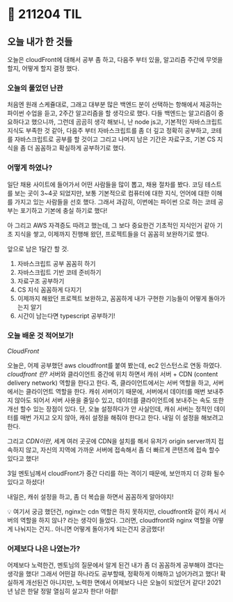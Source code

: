# :rocket: 211204 TIL

## 오늘 내가 한 것들
오늘은 cloudFront에 대해서 공부 좀 하고, 
다음주 부터 있을, 알고리즘 주간에 
무엇을 할지, 어떻게 할지 결정 했다.

### 오늘의 풀었던 난관
처음엔 원래 스케쥴대로, 그래고 대부분 많은 백엔드 분이 선택하는 항해에서 제공하는 파이썬 수업을 듣고,
2주간 알고리즘을 할 생각으로 했다.
다들 백엔드는 알고리즘이 중요하다고 했으니까,
그런데 곰곰히 생각 해보니,
난 node js고,
기본적인 자바스크립트 지식도 부족한 것 같아,
다음주 부터
자바스크립트를 좀 더 깊고 정확히 공부하고,
코테를 자바스크립트로 공부를 할 것이고
그리고 나머지 남은 기간은
자료구조, 기본 CS 지식을 좀 더 꼼꼼하고 확실하게 공부하기로 했다.

### 어떻게 하였나?
일단 채용 사이트에 들어가서 
어떤 사람들을 많이 뽑고,
채용 절차를 봤다.
코딩 테스트를 보는 곳이 3~4곳 되었지만,
보통 기본적으로 컴퓨터에 대한 지식, 
언어에 대한 이해를 가지고 있는 사람들을 선호 했다.
그래서 과감히, 이번에는 파이썬 으로 하는 코테 공부는 포기하고
기본에 충실 하기로 했다!

아 그리고 AWS 자격증도 따려고 했는데,
그 보다 중요한건 기초적인 지식인거 같아
기초 지식을 쌓고,
이제까지 진행해 왔던, 프로젝트들을 더 꼼꼼히 보완하기로 했다.

앞으로 남은 1달간 할 것.
1. 자바스크립트 공부 꼼꼼히 하기
2. 자바스크립트 기반 코테 준비하기
3. 자료구조 공부하기
4. CS 지식 꼼꼼하게 다지기
5. 이제까지 해왔던 프로젝트 보완하고, 꼼꼼하게 내가 구현한 기능들이 어떻게 돌아가는지 알기
6. 시간이 남는다면 typescript 공부하기!

### 오늘 배운 것 적어보기!
*CloudFront*

오늘은, 어제 공부했던 aws cloudfront를 붙여 봤는데, ec2 인스턴스로 연동 하였다.
*cloudfront 란?*
 서버와 클라이언트 중간에 위치 하면서 캐쉬 서버 + CDN (content delivery network) 역할을 한다고 한다.
즉, 클라이언트에서는 서버 역할을 하고,
서버에서는 클라이언트 역할을 한다.
캐쉬 서버이기 때문에, 서버에서 데이터를 매번 보내주지 않아도 되어서 서버 사용을 줄일수 있고,
데이터를 클라이언트에 보내주는 속도 또한 개선 할수 있는 장점이 있다.
단, 오늘 설정하다가 안 사실인데, 캐쉬 서버는 정적인 데이터를 매번 가지고 오지 않아, 캐쉬 설정을 해줘야 한다고 한다. 내일 이 설정을 해보려고 한다.

그리고 *CDN이란*, 세계 여러 곳곳에 CDN을 설치를 해서 유저가 origin server까지 접속하지 않고, 자신의 지역에 가까운 서버에 접속해서 좀 더 빠르게 콘텐츠에 접속 할수 있다고 했다!


3일 멘토님께서 cloudFront가 중간 다리를 하는 격이기 때문에, 보안까지 더 강화 될수 있다고 하셨다!

내일은, 캐쉬 설정을 하고, 좀 더 복습을 하면서 꼼꼼하게 알아야지!

:bulb: 여기서 궁금 했던건, nginx는 cdn 역할은 하지 못하지만, cloudfront와 같이 캐시 서버의 역할을 하지 않나? 라는 생각이 들었다.
그러면, cloudfront와 nginx 역할을 어떻게 나눠지는 건지.. 아니면 어떻게 돌아가게 되는건지 궁금했다!

### 어제보다 나은 나였는가?
어제보다 노력한건, 
멘토님의 질문에서 알게 된건
내가 좀 더 꼼꼼하게 공부해야 겠다는 생각을 했다!
그래서 어떤걸 하나라도 공부할때,
정확하게 이해하고 넘어가려고 했다!
확실하게 개선된건 아니지만,
노력한 면에서
어제보다 나은 오늘이 되었던거 같다!
2021년 남은 한달 정말 열심히 살고자 한다! 아좝!